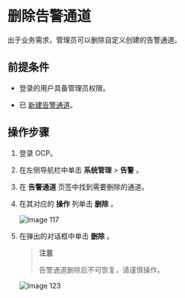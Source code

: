 # 删除告警通道

出于业务需求，管理员可以删除自定义创建的告警通道。

## 前提条件

* 登录的用户具备管理员权限。

* 已 [新建告警通道](15.create-alarm-channel.md)。

## 操作步骤

1. 登录 OCP。

2. 在左侧导航栏中单击 **系统管理** \> **告警** 。

3. 在 **告警通道** 页签中找到需要删除的通道。

4. 在其对应的 **操作** 列单击 **删除** 。

   ![Image 117](https://obbusiness-private.oss-cn-shanghai.aliyuncs.com/doc/img/ocp/401/%E5%88%A0%E9%99%A4%E5%91%8A%E8%AD%A6%E9%80%9A%E9%81%931.png)

5. 在弹出的对话框中单击 **删除** 。

   > **注意**
   >
   > 告警通道删除后不可恢复，请谨慎操作。

   ![Image 123](https://help-static-aliyun-doc.aliyuncs.com/assets/img/zh-CN/1706929461/p425871.png)

